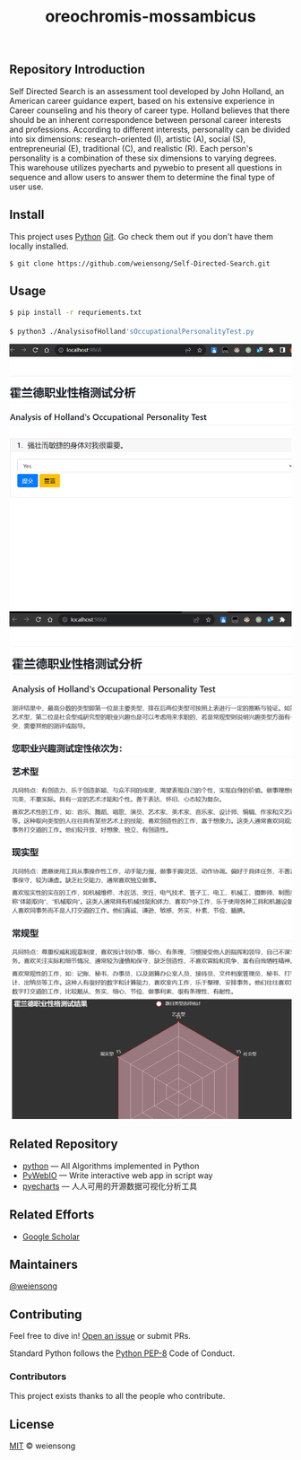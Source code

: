 <h1 align="center">oreochromis-mossambicus</h1>

<p align="center">
<img src="https://img.shields.io/badge/python_-%3E%3D3.8-green" alt=""> <img src="https://img.shields.io/badge/license_-MIT-green" alt=""> <img src="https://img.shields.io/badge/pywebio-blue" alt=""> <img src="https://img.shields.io/badge/pyecharts-blue" alt="">  <img src="https://img.shields.io/badge/pandas-blue" alt=""> 
</p>

## Repository Introduction

Self Directed Search is an assessment tool developed by John Holland, an American career guidance expert, based on his extensive experience in Career counseling and his theory of career type. Holland believes that there should be an inherent correspondence between personal career interests and professions. According to different interests, personality can be divided into six dimensions: research-oriented (I), artistic (A), social (S), entrepreneurial (E), traditional (C), and realistic (R). Each person's personality is a combination of these six dimensions to varying degrees. This warehouse utilizes pyecharts and pywebio to present all questions in sequence and allow users to answer them to determine the final type of user use.  


## Install

This project uses [Python](https://www.python.org/) [Git](https://git-scm.com/). Go check them out if you don't have them locally installed.


```shell
$ git clone https://github.com/weiensong/Self-Directed-Search.git
```


## Usage
```sh
$ pip install -r requriements.txt

$ python3 ./AnalysisofHolland'sOccupationalPersonalityTest.py
```

![img.png](img.png)
![img_1.png](img_1.png)

## Related Repository

- [python](https://github.com/TheAlgorithms/Python) — All Algorithms implemented in Python
- [PyWebIO](https://github.com/pywebio/PyWebIO) — Write interactive web app in script way
- [pyecharts](https://github.com/pyecharts/pyecharts) — 人人可用的开源数据可视化分析工具



## Related Efforts

- [Google Scholar](https://scholar.google.com.hk/scholar?q=Analysis+of+Holland%27s+Occupational+Personality&hl=zh-CN&as_sdt=0&as_vis=1&oi=scholart)




## Maintainers

[@weiensong](https://github.com/weiensong)



## Contributing


Feel free to dive in! [Open an issue](https://github.com/weiensong/Self-Directed-Search/issues) or submit PRs.

Standard Python follows the [Python PEP-8](https://peps.python.org/pep-0008/) Code of Conduct.

### Contributors

This project exists thanks to all the people who contribute.



## License

[MIT](https://github.com/weiensong/weiensong/blob/main/.universal/LICENSE) © weiensong

